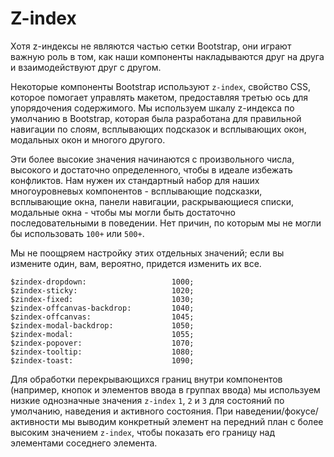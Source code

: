 # Z-index
Хотя z-индексы не являются частью сетки Bootstrap, они играют важную роль в том, как наши компоненты накладываются друг на друга и взаимодействуют друг с другом.

Некоторые компоненты Bootstrap используют `z-index`, свойство CSS, которое помогает управлять макетом, предоставляя третью ось для упорядочения содержимого. Мы используем шкалу z-индекса по умолчанию в Bootstrap, которая была разработана для правильной навигации по слоям, всплывающих подсказок и всплывающих окон, модальных окон и многого другого.

Эти более высокие значения начинаются с произвольного числа, высокого и достаточно определенного, чтобы в идеале избежать конфликтов. Нам нужен их стандартный набор для наших многоуровневых компонентов - всплывающие подсказки, всплывающие окна, панели навигации, раскрывающиеся списки, модальные окна - чтобы мы могли быть достаточно последовательными в поведении. Нет причин, по которым мы не могли бы использовать `100+` или `500+`.

Мы не поощряем настройку этих отдельных значений; если вы измените один, вам, вероятно, придется изменить их все.

    $zindex-dropdown:                   1000;
    $zindex-sticky:                     1020;
    $zindex-fixed:                      1030;
    $zindex-offcanvas-backdrop:         1040;
    $zindex-offcanvas:                  1045;
    $zindex-modal-backdrop:             1050;
    $zindex-modal:                      1055;
    $zindex-popover:                    1070;
    $zindex-tooltip:                    1080;
    $zindex-toast:                      1090;

Для обработки перекрывающихся границ внутри компонентов (например, кнопок и элементов ввода в группах ввода) мы используем низкие однозначные значения `z-index` `1`, `2` и `3` для состояний по умолчанию, наведения и активного состояния. При наведении/фокусе/активности мы выводим конкретный элемент на передний план с более высоким значением `z-index`, чтобы показать его границу над элементами соседнего элемента.
